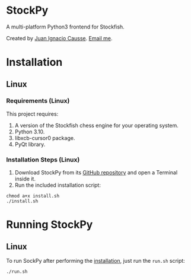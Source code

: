 # StockPy

A multi-platform Python3 frontend for Stockfish.

Created by [Juan Ignacio Causse](https://github.com/jcausse). [Email me](mailto:juanignaciocausse@gmail.com).

# Installation

## Linux

### Requirements (Linux)
This project requires:
1. A version of the Stockfish chess engine for your operating system.
2. Python 3.10.
3. libxcb-cursor0 package.
4. PyQt library.

### Installation Steps (Linux)
1. Download StockPy from its [GitHub repository](https://github.com/jcausse/stockpy) and open a Terminal inside it.
2. Run the included installation script:
```bash:
chmod a+x install.sh
./install.sh
```

# Running StockPy

## Linux
To run SockPy after performing the [installation](#installation-steps-linux), just run the `run.sh` script:
```bash:
./run.sh
```
